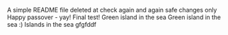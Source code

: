 A simple README file
deleted at
check again
and again
safe changes only
Happy passover - yay!
Final test!
Green island in the sea
Green island in the sea :)
Islands in the sea
gfgfddf

